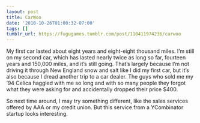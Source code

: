 ```yaml
---
layout: post
title: CarWoo
date: '2010-10-26T01:00:32-07:00'
tags: []
tumblr_url: https://fugugames.tumblr.com/post/110411974236/carwoo
---
```

My first car lasted about eight years and eight-eight thousand miles. I’m still on my second car, which has lasted nearly twice as long so far, fourteen years and 150,000 miles, and it’s still going. That’s largely because I’m not driving it through New England snow and salt like I did my first car, but it’s also because I dread another trip to a car dealer. The guys who sold me my ‘94 Celica haggled with me so long and with so many people they forgot what they were asking for and accidentally dropped their price $400.

So next time around, I may try something different, like the sales services offered by AAA or my credit union. But this service from a YCombinator startup looks interesting.

